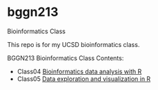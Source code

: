 # bggn213
Bioinformatics Class

This repo is for my UCSD bioinformatics class. 

BGGN213 Bioinformatics Class
Contents:
- Class04 [Bioinformatics data analysis with R](https://github.com/guerr043/bggn213/blob/main/Lab%204/Class-4-Script.html)
- Class05 [Data exploration and visualization in R](https://github.com/guerr043/bggn213/blob/main/Lab%205/Lab%205.md)
